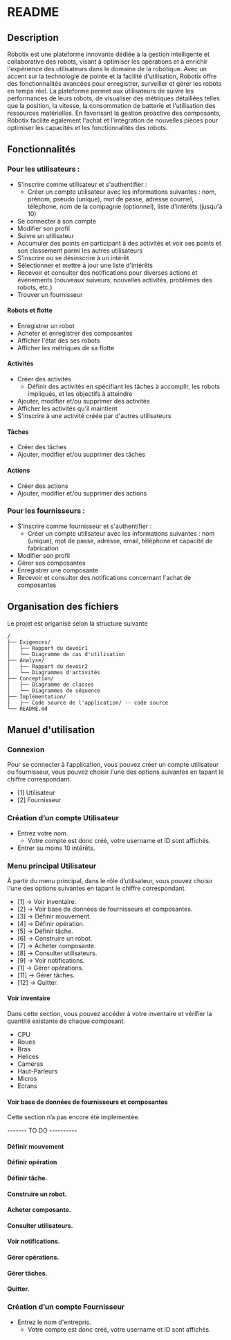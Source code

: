 # README

## Description
Robotix est une plateforme innovante dédiée à la gestion intelligente et collaborative des robots, visant à optimiser les opérations et à enrichir l'expérience des utilisateurs dans le domaine de la robotique. Avec un accent sur la technologie de pointe et la facilité d'utilisation, Robotix offre des fonctionnalités avancées pour enregistrer, surveiller et gérer les robots en temps réel. La plateforme permet aux utilisateurs de suivre les performances de leurs robots, de visualiser des métriques détaillées telles que la position, la vitesse, la consommation de batterie et l'utilisation des ressources matérielles. En favorisant la gestion proactive des composants, Robotix facilite également l'achat et l'intégration de nouvelles pièces pour optimiser les capacités et les fonctionnalités des robots.

## Fonctionnalités
### Pour les utilisateurs :
- S'inscrire comme utilisateur et s'authentifier :
  - Créer un compte utilisateur avec les informations suivantes : nom, prénom, pseudo (unique), mot de passe, adresse courriel, téléphone, nom de la compagnie (optionnel), liste d'intérêts (jusqu'à 10)
- Se connecter à son compte
- Modifier son profil
- Suivre un utilisateur
- Accumuler des points en participant à des activités et voir ses points et son classement parmi les autres utilisateurs
- S'inscrire ou se désinscrire à un intérêt
- Sélectionner et mettre à jour une liste d'intérêts 
- Recevoir et consulter des notifications pour diverses actions et événements (nouveaux suiveurs, nouvelles activités, problèmes des robots, etc.)
- Trouver un fournisseur

#### Robots et flotte
- Enregistrer un robot
- Acheter et enregistrer des composantes
- Afficher l'état des ses robots
- Afficher les métriques de sa flotte

#### Activités
- Créer des activités
  - Définir des activités en spécifiant les tâches à accomplir, les robots impliqués, et les objectifs à atteindre
- Ajouter, modifier et/ou supprimer des activités
- Afficher les activités qu'il maintient
- S'inscrire à une activité créée par d'autres utilisateurs

#### Tâches
- Créer des tâches
- Ajouter, modifier et/ou supprimer des tâches

#### Actions
- Créer des actions
- Ajouter, modifier et/ou supprimer des actions

                   
### Pour les fournisseurs :
- S'inscrire comme fournisseur et s'authentifier :
  - Créer un compte utilisateur avec les informations suivantes : nom (unique), mot de passe, adresse, email, téléphone et capacité de fabrication
- Modifier son profil
- Gérer ses composantes
- Enregistrer une composante
- Recevoir et consulter des notifications concernant l'achat de composantes
  

## Organisation des fichiers
Le projet est origanisé selon la structure suivante
```
/ 
├── Exigences/
│   ├── Rapport du devoir1
│   └── Diagramme de cas d'utilisation
├── Analyse/
│   ├── Rapport du devoir2
│   └── Diagrammes d'activités
├── Conception/
│   ├── Diagramme de classes
│   └── Diagrammes de séquence
├── Implémentation/
│   ├── Code source de l'application/ -- code source
└── README.md
```

## Manuel d'utilisation

### Connexion
Pour se connecter à l’application, vous pouvez créer un compte utilisateur ou fournisseur, vous pouvez choisir l'une des options suivantes en tapant le chiffre correspondant.
- [1] Utilisateur
- [2] Fournisseur



### Création d’un compte Utilisateur
- Entrez votre nom.
  - Votre compte est donc créé, votre username et ID sont affichés.
- Entrer au moins 10 intérêts.



### Menu principal Utilisateur
À partir du menu principal, dans le rôle d’utilisateur, vous pouvez choisir l'une des options suivantes en tapant le chiffre correspondant.
- [1] -> Voir inventaire.
- [2] -> Voir base de données de fournisseurs et composantes.
- [3] -> Définir mouvement.
- [4] -> Définir opération.
- [5] -> Définir tâche.
- [6] -> Construire un robot.
- [7] -> Acheter composante.
- [8] -> Consulter utilisateurs.
- [9] -> Voir notifications.
- [1] -> Gérer opérations.
- [11] -> Gérer tâches.
- [12] -> Quitter.



#### Voir inventaire
Dans cette section, vous pouvez accéder à votre inventaire et vérifier la quantité existante de chaque composant.
- CPU
- Roues 
- Bras 
- Helices 
- Cameras 
- Haut-Parleurs 
- Micros 
- Ecrans 



#### Voir base de données de fournisseurs et composantes
Cette section n’a pas encore été implementée.


------- TO DO ----------
#### Définir mouvement
#### Définir opération
#### Définir tâche.
#### Construire un robot.
#### Acheter composante.
#### Consulter utilisateurs.
#### Voir notifications.
#### Gérer opérations.
#### Gérer tâches.
#### Quitter.


### Création d’un compte Fournisseur
- Entrez le nom d'entrepris.
  - Votre compte est donc créé, votre username et ID sont affichés.